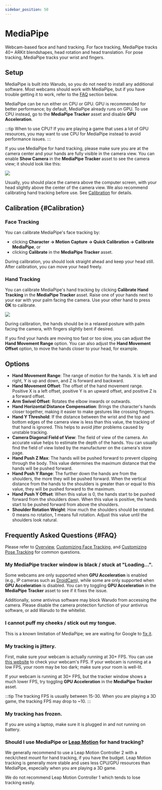 ```yaml
---
sidebar_position: 50
---
```


# MediaPipe

Webcam-based face and hand tracking. For face tracking, MediaPipe tracks 40+ ARKit blendshapes, head rotation and head translation. For pose tracking, MediaPipe tracks your wrist and fingers.

## Setup

MediaPipe is built into Warudo, so you do not need to install any additional software. Most webcams should work with MediaPipe, but if you have trouble getting it to work, refer to the [FAQ](#FAQ) section below.

MediaPipe can be run either on CPU or GPU. GPU is recommended for better performance; by default, MediaPipe already runs on GPU. To use CPU instead, go to the **MediaPipe Tracker** asset and disable **GPU Acceleration**.

:::tip
When to use CPU? If you are playing a game that uses a lot of GPU resources, you may want to use CPU for MediaPipe instead to avoid performance issues.
:::

If you use MediaPipe for hand tracking, please make sure you are at the camera center and your hands are fully visible in the camera view. You can enable **Show Camera** in the **MediaPipe Tracker** asset to see the camera view; it should look like this:

![](/doc-img/en-mediapipe-1.png)

Usually, you should place the camera above the computer screen, with your head slightly above the center of the camera view. We also recommend calibrating hand tracking before use. See [Calibration](#Calibration) for details.

## Calibration {#Calibration}

### Face Tracking

You can calibrate MediaPipe's face tracking by:
* clicking **Character → Motion Capture → Quick Calibration → Calibrate MediaPipe**, or
* clicking **Calibrate** in the **MediaPipe Tracker** asset.

During calibration, you should look straight ahead and keep your head still. After calibration, you can move your head freely.

### Hand Tracking

You can calibrate MediaPipe's hand tracking by clicking **Calibrate Hand Tracking** in the **MediaPipe Tracker** asset. Raise one of your hands next to your ear with your palm facing the camera. Use your other hand to press **OK** to calibrate.

![](/doc-img/en-mediapipe-2.png)
<p class="img-desc">During calibration, the hands should be in a relaxed posture with palm facing the camera, with fingers slightly bent if desired.</p>

If you find your hands are moving too fast or too slow, you can adjust the **Hand Movement Range** option. You can also adjust the **Hand Movement Offset** option, to move the hands closer to your head, for example.

## Options

* **Hand Movement Range**: The range of motion for the hands. X is left and right, Y is up and down, and Z is forward and backward.
* **Hand Movement Offset**: The offset of the hand movement range. Positive X is a left offset, positive Y is an upward offset, and positive Z is a forward offset.
* **Arm Swivel Offset**: Rotates the elbow inwards or outwards.
* **Hand Horizontal Distance Compensation**: Brings the character's hands closer together, making it easier to make gestures like crossing fingers.
* **Hand Y Threshold**: If the distance between the wrist and the top and bottom edges of the camera view is less than this value, the tracking of that hand is ignored. This helps to avoid jitter problems caused by unstable tracking.
* **Camera Diagonal Field of View**: The field of view of the camera. An accurate value helps to estimate the depth of the hands. You can usually find the field of view listed by the manufacturer on the camera's store page.
* **Hand Push Z Max**: The hands will be pushed forward to prevent clipping through the body. This value determines the maximum distance that the hands will be pushed forward.
* **Hand Push Y Range**: The further down the hands are from the shoulders, the more they will be pushed forward. When the vertical distance from the hands to the shoulders is greater than or equal to this value, they will be pushed forward to the maximum.
* **Hand Push Y Offset**: When this value is 0, the hands start to be pushed forward from the shoulders down. When this value is positive, the hands start to be pushed forward from above the shoulders.
* **Shoulder Rotation Weight**: How much the shoulders should be rotated. 0 means no rotation, 1 means full rotation. Adjust this value until the shoulders look natural.

## Frequently Asked Questions {#FAQ}

Please refer to [Overview](overview#FAQ), [Customizing Face Tracking](face-tracking#FAQ), and [Customizing Pose Tracking](body-tracking#FAQ) for common questions.

### My MediaPipe tracker window is black / stuck at "Loading...".

Some webcams are only supported when **GPU Acceleration** is enabled (e.g., IP cameras such as [DroidCam](https://play.google.com/store/apps/details?id=com.dev47apps.droidcam\&hl=en\_US\&gl=US\&pli=1)), while some are only supported when **GPU Acceleration** is disabled. You can try toggling **GPU Acceleration** in the **MediaPipe Tracker** asset to see if it fixes the issue.

Additionally, some antivirus software may block Warudo from accessing the camera. Please disable the camera protection function of your antivirus software, or add Warudo to the whitelist.

### I cannot puff my cheeks / stick out my tongue.

This is a known limitation of MediaPipe; we are waiting for Google to [fix it](https://github.com/google/mediapipe/issues/4403).

### My tracking is jittery.

First, make sure your webcam is actually running at 30+ FPS. You can use [this website](https://webcamtests.com/fps) to check your webcam's FPS. If your webcam is running at a low FPS, your room may be too dark; make sure your room is well-lit.

If your webcam is running at 30+ FPS, but the tracker window shows a much lower FPS, try toggling **GPU Acceleration** in the **MediaPipe Tracker** asset.

:::tip
The tracking FPS is usually between 15-30. When you are playing a 3D game, the tracking FPS may drop to ~10.
:::

### My tracking has frozen.

If you are using a laptop, make sure it is plugged in and not running on battery.

### Should I use MediaPipe or [Leap Motion](leap-motion.md) for hand tracking?

We generally recommend to use a Leap Motion Controller 2 with a neck/chest mount for hand tracking, if you have the budget. Leap Motion tracking is generally more stable and uses less CPU/GPU resources than MediaPipe, especially when you are playing a 3D game.

We do not recommend Leap Motion Controller 1 which tends to lose tracking easily.
